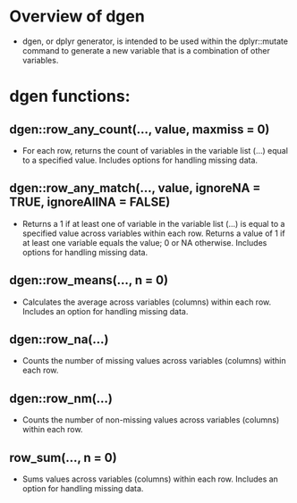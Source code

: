# Overview of dgen

* dgen, or dplyr generator, is intended to be used within the dplyr::mutate command to generate a new variable that is a combination of other variables.

# dgen functions:

## dgen::row_any_count(..., value, maxmiss = 0)

  * For each row, returns the count of variables in the variable list (...) equal to a specified value. Includes options for handling missing data.
    
## dgen::row_any_match(..., value, ignoreNA = TRUE, ignoreAllNA = FALSE)

  * Returns a 1 if at least one of variable in the variable list (...) is equal to a specified value across variables within each row. Returns a value of 1 if at least one variable equals the value; 0 or NA otherwise. Includes options for handling missing data.
    
## dgen::row_means(..., n = 0)

  * Calculates the average across variables (columns) within each row. Includes an option for handling missing data.
    
## dgen::row_na(...)

  * Counts the number of missing values across variables (columns) within each row.
    
## dgen::row_nm(...)

  * Counts the number of non-missing values across variables (columns) within each row.

## row_sum(..., n = 0)

  * Sums values across variables (columns) within each row. Includes an option for handling missing data.

